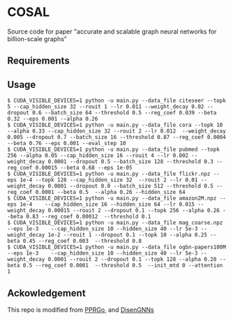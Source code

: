 # COSAL
Source code for paper "accurate and scalable graph neural networks for billion-scale graphs"

## Requirements

## Usage
`$ CUDA_VISIBLE_DEVICES=1 python -u main.py --data_file citeseer --topk 5 --cap_hidden_size 32 --rouit 1 --lr 0.011 --weight_decay 0.02 --dropout 0.6 --batch_size 64 --threshold 0.5 --reg_coef 0.039 --beta 0.32 --eps 0.001 --alpha 0.26`  
`$ CUDA_VISIBLE_DEVICES=1 python -u main.py --data_file cora --topk 10 --alpha 0.33 --cap_hidden_size 32 --rouit 2 --lr 0.012  --weight_decay 0.005 --dropout 0.7 --batch_size 16 --threshold 0.87 --reg_coef 0.0004 --beta 0.76 --eps 0.001 --eval_step 10`  
`$ CUDA_VISIBLE_DEVICES=1 python -u main.py --data_file pubmed --topk 256 --alpha 0.05 --cap_hidden_size 16 --rouit 4 --lr 0.002 --weight_decay 0.0001 --dropout 0.5 --batch_size 128 --threshold 0.3 --reg_coef 0.00015 --beta 0.68 --eps 1e-05`  
`$ CUDA_VISIBLE_DEVICES=1 python -u main.py --data_file flickr.npz --eps 1e-4 --topk 128 --cap_hidden_size 32  --rouit 2 --lr 0.01 --weight_decay 0.0001 --dropout 0.0 --batch_size 512 --threshold 0.5 --reg_coef 0.0001 --beta 0.5  --alpha 0.26 --hidden_size 64`  
`$ CUDA_VISIBLE_DEVICES=1 python -u main.py --data_file amazon2M.npz --eps 1e-4    --cap_hidden_size 16 --hidden_size 64 --lr 0.015 --weight_decay 0.00015 --rouit 2 --dropout 0.1 --topk 256 --alpha 0.26 --beta 0.83 --reg_coef 0.00012  --threshold 0.1`  
`$ CUDA_VISIBLE_DEVICES=1 python -u main.py --data_file mag_coarse.npz --eps 1e-3    --cap_hidden_size 10 --hidden_size 40 --lr 5e-3 --weight_decay 1e-2 --rouit 1 --dropout 0.1 --topk 10 --alpha 0.25 --beta 0.45 --reg_coef 0.003  --threshold 0.8`  
`$ CUDA_VISIBLE_DEVICES=1 python -u main.py --data_file ogbn-papers100M  --eps 1e-3    --cap_hidden_size 10 --hidden_size 40 --lr 5e-3 --weight_decay 0.0001 --rouit 2 --dropout 0.1 --topk 128 --alpha 0.28 --beta 0.5 --reg_coef 0.0001  --threshold 0.5  --init_mtd 0 --attention 1`  


## Ackowledgement
This repo is modified from [PPRGo](https://github.com/TUM-DAML/pprgo_pytorch), and [DisenGNNs](https://jianxinma.github.io/assets/DisenGCN-py3.zip)
